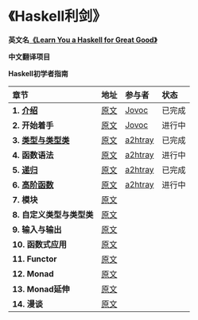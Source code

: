 # 《Haskell利剑》

**英文名[《Learn You a Haskell for Great Good》](http://learnyouahaskell.com)**

**中文翻译项目**

**Haskell初学者指南**

|章节|地址|参与者|状态|
|:---|:---|:---|:---|
|**1. [介绍](第一章.介绍.md)**|[原文](http://learnyouahaskell.com/introduction)|[Jovoc](https://github.com/Jovoc)|已完成|
|**2. 开始着手**|[原文](http://learnyouahaskell.com/starting-out)|[Jovoc](https://github.com/Jovoc)|进行中|
|**3. [类型与类型类](第三章.类型与类型类.md)**|[原文](http://learnyouahaskell.com/types-and-typeclasses)|[a2htray](https://github.com/a2htray)|已完成|
|**4. 函数语法**|[原文](http://learnyouahaskell.com/syntax-in-functions)|[a2htray](https://github.com/a2htray)|进行中|
|**5. [递归](第五章.递归.md)**|[原文](http://learnyouahaskell.com/recursion)|[a2htray](https://github.com/a2htray)|已完成|
|**6. [高阶函数](第六章.高阶函数.md)**|[原文](http://learnyouahaskell.com/higher-order-functions)|[a2htray](https://github.com/a2htray)|进行中|
|**7. 模块**|[原文](http://learnyouahaskell.com/modules)|||
|**8. 自定义类型与类型类**|[原文](http://learnyouahaskell.com/making-our-own-types-and-typeclasses)|||
|**9. 输入与输出**|[原文](http://learnyouahaskell.com/input-and-output)|||
|**10. 函数式应用**|[原文](http://learnyouahaskell.com/functionally-solving-problems)|||
|**11. Functor**|[原文](http://learnyouahaskell.com/functors-applicative-functors-and-monoids)|||
|**12. Monad**|[原文](http://learnyouahaskell.com/a-fistful-of-monads)|||
|**13. Monad延伸**|[原文](http://learnyouahaskell.com/for-a-few-monads-more)|||
|**14. 漫谈**|[原文](http://learnyouahaskell.com/zippers)|||